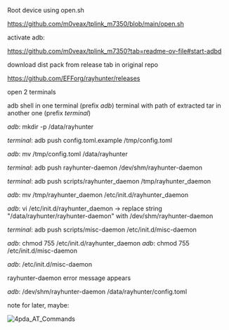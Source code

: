 Root device using open.sh

https://github.com/m0veax/tplink_m7350/blob/main/open.sh

activate adb:

https://github.com/m0veax/tplink_m7350?tab=readme-ov-file#start-adbd

download dist pack from release tab in original repo

https://github.com/EFForg/rayhunter/releases

open 2 terminals

adb shell in one terminal (prefix *adb*)
terminal with path of extracted tar in another one (prefix *terminal*)

*adb*: mkdir -p /data/rayhunter

*terminal*: adb push config.toml.example /tmp/config.toml

*adb*: mv /tmp/config.toml /data/rayhunter

*terminal*: adb push rayhunter-daemon /dev/shm/rayhunter-daemon

*terminal*: adb push scripts/rayhunter_daemon /tmp/rayhunter_daemon

*adb*: mv /tmp/rayhunter_daemon /etc/init.d/rayhunter_daemon

*adb*: vi /etc/init.d/rayhunter_daemon -> replace string "/data/rayhunter/rayhunter-daemon" with /dev/shm/rayhunter-daemon

*terminal*: adb push scripts/misc-daemon /etc/init.d/misc-daemon

*adb*: chmod 755 /etc/init.d/rayhunter_daemon
*adb*: chmod 755 /etc/init.d/misc-daemon

*adb*: /etc/init.d/misc-daemon

rayhunter-daemon error message appears

*adb*: /dev/shm/rayhunter-daemon /data/rayhunter/config.toml


note for later, maybe:

![4pda_AT_Commands](image.png)